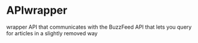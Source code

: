 # APIwrapper
wrapper API that communicates with the BuzzFeed API that lets you query for articles in a slightly removed way
